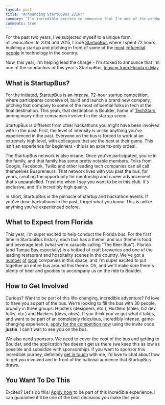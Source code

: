 ```yaml
---
layout: post
title: "Announcing StartupBus 2016!"
summary: "I'm incredibly excited to announce that I'm one of the conductors for this year's StartupBus, leaving from Tampa!"
comments: true
---
```


For the past two years, I've subjected myself to a unique form of...education. In 2014 and 2015, I rode [StartupBus][sub] where I spent 72 hours building a startup and pitching in front of some of the [most][kawasaki] [influential][scoble] [people][birch] in technology in the country.

Now, this year, I'm helping lead the charge - I'm stoked to announce that I'm one of the conductors of this year's StartupBus, [leaving from Florida in May][sub].

## What is StartupBus?

For the initiated, StartupBus is an _intense_, 72-hour startup competition, where participants conceive of, build and launch a brand new company, pitching that company to some of the most influential folks in tech at the final destination. This yeah, that destination is Boulder, home of [TechStars][techstars], among many other companies involved in the startup scene.

StartupBus is different from other hackathons you might have been involved with in the past. First, the level of intensity is unlike anything you've experienced in the past. Everyone on the bus is forced to work at an extremely high level, with colleagues that are the best at their game. This isn't an experience for beginners - this is an experts-only ordeal.

The StartupBus network is also insane. Once you've participated, you're in the family, and that family has some pretty notable members. Folks from Google, Facebook, Twilio and other leading tech companies can all call themselves Buspreneurs. That network lives with you past the bus, for years, creating the opportunity for mentorship and career advancement that's unparalelled. Trust me when I say you want to be in this club. It's exclusive, and it's incredibly high quality. 

In short, StartupBus is the pinnacle of startup and hackathon events. If you've done hackathons in the past, forget what you know. This is unlike anything you've experienced before. 

## What to Expect from Florida

This year, I'm super excited to help conduct the Florida bus. For the first time in StartupBus history, each bus has a theme, and our theme is food and beverage tech (what we're casually calling "The Beer Bus"). Florida (and Tampa Bay especially) is a hotbed of craft breweries and one of the leading restaurant and hospitality scenes in the country. We've got a [number][menupad] [of][osi] [local][fusionprep] companies in this space, and I'm super excited to put together an entire bus around this theme. Oh, and we'll make sure there's plenty of beer and goodies to accompany us on the ride to Boulder.

## How to Get Involved

Curious? Want to be part of this life-changing, incredible adventure? I'd love to have you as part of the bus. We're looking to fill the bus with 30 people, broadly in three groups: Hipsters (designers, etc.), Hustlers (sales, biz dev folks, etc.) and Hackers (devs, obvs). If you think you've got what it takes, and want to be part of an completely ridiculous, incredibly intense, game-changing experience, [apply for the competition now][sub] using the invite code **justin**. I can't wait to see you on the bus. 

We also need sponsors. We need to cover the cost of the bus and getting to Boulder, and the application fee doesn't get us there (we keep this as low as possible and subsidize with sponsorship). If you want to sponsor this incredible journey, definitely [get in touch][email] with me, I'd love to chat about how to get you involved and in front of the national audience that StartupBus draws.

## You Want To Do This

Excited? Let's do this! [Apply now][sub] to be part of this incredible experience. I can guarantee it'll be one of the best decisions you make this year. 

[sub]: http://www.startupbus.com/northamerica
[kawasaki]: http://guykawasaki.com/
[scoble]: http://scobleizer.com/
[birch]: https://twitter.com/liscrawford
[techstars]: http://www.techstars.com/
[menupad]: https://www.menupad.com/#top
[fusionprep]: http://fusionprep.com
[osi]: http://www.bloominbrands.com/home/index.aspx
[email]: mailto:justin@maderalabs.com
